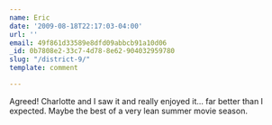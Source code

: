 ```yaml
---
name: Eric
date: '2009-08-18T22:17:03-04:00'
url: ''
email: 49f861d33589e8dfd09abbcb91a10d06
_id: 0b7808e2-33c7-4d78-8e62-904032959780
slug: "/district-9/"
template: comment

---
```


Agreed! Charlotte and I saw it and really enjoyed it... far better than I
expected. Maybe the best of a very lean summer movie season.
